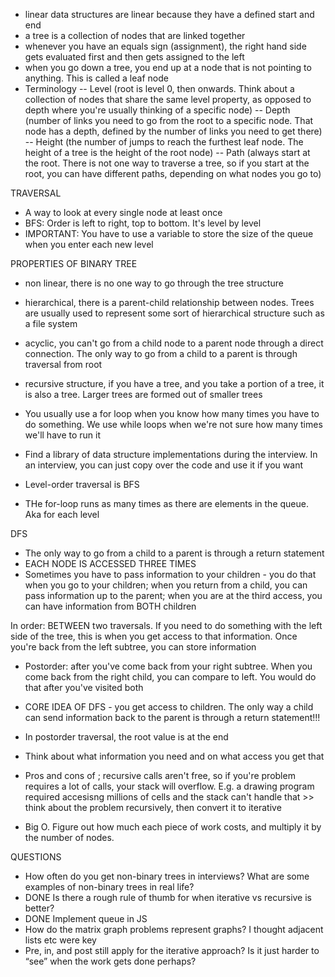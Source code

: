 - linear data structures are linear because they have a defined start and end
- a tree is a collection of nodes that are linked together
- whenever you have an equals sign (assignment), the right hand side gets evaluated first and then gets assigned to the left
- when you go down a tree, you end up at a node that is not pointing to anything. This is called a leaf node
- Terminology
  -- Level (root is level 0, then onwards. Think about a collection of nodes that share the same level property, as opposed to depth where you're usually thinking of a specific node)
  -- Depth (number of links you need to go from the root to a specific node. That node has a depth, defined by the number of links you need to get there)
  -- Height (the number of jumps to reach the furthest leaf node. The height of a tree is the height of the root node)
  -- Path (always start at the root. There is not one way to traverse a tree, so if you start at the root, you can have different paths, depending on what nodes you go to)

TRAVERSAL

- A way to look at every single node at least once
- BFS: Order is left to right, top to bottom. It's level by level
- IMPORTANT: You have to use a variable to store the size of the queue when you enter each new level

PROPERTIES OF BINARY TREE

- non linear, there is no one way to go through the tree structure
- hierarchical, there is a parent-child relationship between nodes. Trees are usually used to represent some sort of hierarchical structure such as a file system
- acyclic, you can't go from a child node to a parent node through a direct connection. The only way to go from a child to a parent is through traversal from root
- recursive structure, if you have a tree, and you take a portion of a tree, it is also a tree. Larger trees are formed out of smaller trees

- You usually use a for loop when you know how many times you have to do something. We use while loops when we're not sure how many times we'll have to run it
- Find a library of data structure implementations during the interview. In an interview, you can just copy over the code and use it if you want
- Level-order traversal is BFS

- THe for-loop runs as many times as there are elements in the queue. Aka for each level

DFS

- The only way to go from a child to a parent is through a return statement
- EACH NODE IS ACCESSED THREE TIMES
- Sometimes you have to pass information to your children - you do that when you go to your children; when you return from a child, you can pass information up to the parent; when you are at the third access, you can have information from BOTH children

In order: BETWEEN two traversals. If you need to do something with the left side of the tree, this is when you get access to that information. Once you're back from the left subtree, you can store information

- Postorder: after you've come back from your right subtree. When you come back from the right child, you can compare to left. You would do that after you've visited both

- CORE IDEA OF DFS - you get access to children. The only way a child can send information back to the parent is through a return statement!!!

- In postorder traversal, the root value is at the end

- Think about what information you need and on what access you get that

- Pros and cons of ; recursive calls aren't free, so if you're problem requires a lot of calls, your stack will overflow. E.g. a drawing program required accesisng millions of cells and the stack can't handle that >> think about the problem recursively, then convert it to iterative

- Big O. Figure out how much each piece of work costs, and multiply it by the number of nodes.

QUESTIONS

- How often do you get non-binary trees in interviews? What are some examples of non-binary trees in real life?
- DONE Is there a rough rule of thumb for when iterative vs recursive is better?
- DONE Implement queue in JS
- How do the matrix graph problems represent graphs? I thought adjacent lists etc were key
- Pre, in, and post still apply for the iterative approach? Is it just harder to “see” when the work gets done perhaps?
